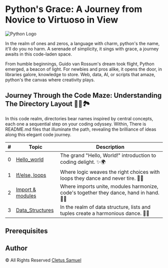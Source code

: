 # Python's Grace: A Journey from Novice to Virtuoso in View

![Python Logo](https://secure.meetupstatic.com/photos/event/c/8/4/6/highres_470931270.jpeg)

In the realm of ones and zeros, a language with charm, python's the name, it'll do you no harm. A serenade of simplicity, it sings with grace, a journey awaits in this code-laden space.

From humble beginnings, Guido van Rossum's dream took flight,
Python emerged, a beacon of light. For newbies and pros alike, it opens the door, in libraries galore, knowledge to store. Web, data, AI, or scripts that amaze, python's the canvas where creativity plays.

## Journey Through the Code Maze: Understanding The Directory Layout 🚶‍♂️🏞️

In this code realm, directories bear names inspired by central concepts, each one a sequential step on your coding odyssey. Within, There is README.md files that illuminate the path, revealing the brilliance of ideas along this elegant code journey.

| #  | Topic                                      | Description                                           |
| -- | ------------------------------------------ | ----------------------------------------------------- |
| 0  | [Hello_world](./0x00-python-hello_world)          | The grand "Hello, World!" introduction to coding delight. ✨🌍 |
| 1  | [If/else, loops](./0x01-python-if_else_loops_functions)      | Where logic weaves the right choices with loops they dance and never tire. 🤔🔄 |
| 2  | [Import & modules](./0x02-python-import_modules)      | Where imports unite, modules harmonize, code's together they dance, hand in hand. 🧩🤝 |
| 3  | [Data_Structures](./0x03-python-data_structures)      | In the realm of data structure, lists and tuples create a harmonious dance. 🕺💃|

## Prerequisites

## Author

&copy; All Rights Reserved [Cletus Samuel](https://cletsymedia.github.io/Prof-Portfolio/)
